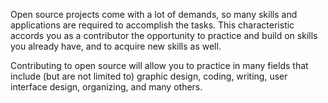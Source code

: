 
Open source projects come with a lot of demands, so many skills and applications are required to accomplish the tasks. This characteristic accords you as a contributor the opportunity to practice and build on skills you already have, and to acquire new skills as well.

Contributing to open source will allow you to practice in many fields that include (but are not limited to) graphic design, coding, writing, user interface design, organizing, and many others. 
